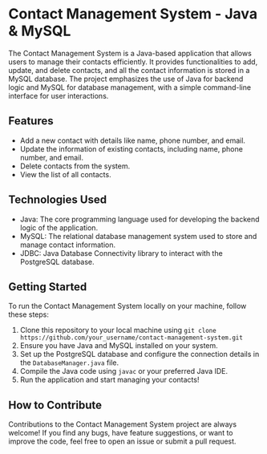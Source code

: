 # Contact Management System - Java & MySQL

The Contact Management System is a Java-based application that allows users to manage their contacts efficiently. It provides functionalities to add, update, and delete contacts, and all the contact information is stored in a MySQL database. The project emphasizes the use of Java for backend logic and MySQL for database management, with a simple command-line interface for user interactions.

## Features

- Add a new contact with details like name, phone number, and email.
- Update the information of existing contacts, including name, phone number, and email.
- Delete contacts from the system.
- View the list of all contacts.

## Technologies Used

- Java: The core programming language used for developing the backend logic of the application.
- MySQL: The relational database management system used to store and manage contact information.
- JDBC: Java Database Connectivity library to interact with the PostgreSQL database.

## Getting Started

To run the Contact Management System locally on your machine, follow these steps:

1. Clone this repository to your local machine using `git clone https://github.com/your_username/contact-management-system.git`
2. Ensure you have Java and MySQL installed on your system.
3. Set up the PostgreSQL database and configure the connection details in the `DatabaseManager.java` file.
4. Compile the Java code using `javac` or your preferred Java IDE.
5. Run the application and start managing your contacts!

## How to Contribute

Contributions to the Contact Management System project are always welcome! If you find any bugs, have feature suggestions, or want to improve the code, feel free to open an issue or submit a pull request.

